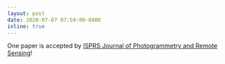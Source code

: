 ```yaml
---
layout: post
date: 2020-07-07 07:59:00-0400
inline: true
---
```


One paper is accepted by [ISPRS Journal of Photogrammetry and Remote Sensing](https://www.journals.elsevier.com/isprs-journal-of-photogrammetry-and-remote-sensing)!